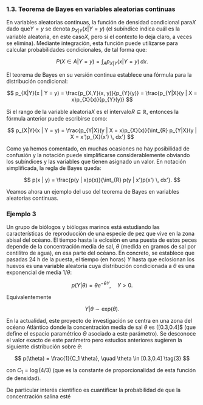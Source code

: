 ### 1.3. Teorema de Bayes en variables aleatorias continuas

En variables aleatorias continuas, la función de densidad condicional para$X$ dado que$Y = y$ se denota $p_{X|Y}(x | Y = y)$ (el subíndice indica cuál es la variable aleatoria, en este caso$X$, pero si el contexto lo deja claro, a veces se elimina). Mediante integración, esta función puede utilizarse para calcular probabilidades condicionales, de tal forma que:

$$
P(X \in A | Y = y) = \int_{A} p_{X|Y}(x | Y = y) \, dx.
$$

El teorema de Bayes en su versión continua establece una fórmula para la distribución condicional:

$$
p_{X|Y}(x | Y = y) = \frac{p_{X,Y}(x, y)}{p_{Y}(y)} = \frac{p_{Y|X}(y | X = x)p_{X}(x)}{p_{Y}(y)}
$$

Si el rango de la variable aleatoria$X$ es el intervalo$R \subseteq \mathbb{R}$, entonces la fórmula anterior puede escribirse como:

$$
p_{X|Y}(x | Y = y) = \frac{p_{Y|X}(y | X = x)p_{X}(x)}{\int_{R} p_{Y|X}(y | X = x')p_{X}(x') \, dx'}
$$

Como ya hemos comentado, en muchas ocasiones no hay posibilidad de confusión y la notación puede simplificarse considerablemente obviando los subíndices y las variables que tienen asignado un valor. En notación simplificada, la regla de Bayes queda:

$$
p(x | y) = \frac{p(y | x)p(x)}{\int_{R} p(y | x')p(x') \, dx'}.
$$

Veamos ahora un ejemplo del uso del teorema de Bayes en variables aleatorias continuas.


### Ejemplo 3

Un grupo de biólogos y biólogas marinos está estudiando las características de reproducción de una especie de pez que vive en la zona abisal del océano. El tiempo hasta la eclosión en una puesta de estos peces depende de la concentración media de sal, $\theta$ (medida en gramos de sal por centilitro de agua), en esa parte del océano. En concreto, se establece que pasadas 24 h de la puesta, el tiempo (en horas) $Y$ hasta que eclosionan los huevos es una variable aleatoria cuya distribución condicionada a $\theta$ es una exponencial de media $1/\theta$:

$$
p(Y | \theta) = \theta e^{-\theta Y}, \quad Y > 0.
$$

Equivalentemente

$$
Y | \theta \sim \text{exp}(\theta).
$$

En la actualidad, este proyecto de investigación se centra en una zona del océano Atlántico donde la concentración media de sal $\theta$ es \([0.3,0.4]$ (que define el espacio paramétrico $\Theta$ asociado a este parámetro). Se desconoce el valor exacto de este parámetro pero estudios anteriores sugieren la siguiente distribución sobre $\theta$:

$$
p(\theta) = \frac{1}{C_1 \theta}, \quad \theta \in [0.3,0.4] \tag{3}
$$

con $C_1 = \log(4/3)$ (que es la constante de proporcionalidad de esta función de densidad).

De particular interés científico es cuantificar la probabilidad de que la concentración salina esté
